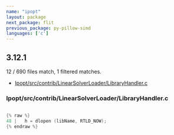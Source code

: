 ```yaml
---
name: "ipopt"
layout: package
next_package: flit
previous_package: py-pillow-simd
languages: ['c']
---
```

## 3.12.1
12 / 690 files match, 1 filtered matches.

 - [Ipopt/src/contrib/LinearSolverLoader/LibraryHandler.c](#ipoptsrccontriblinearsolverloaderlibraryhandlerc)

### Ipopt/src/contrib/LinearSolverLoader/LibraryHandler.c

```c

{% raw %}
48 |   h = dlopen (libName, RTLD_NOW);
{% endraw %}

```